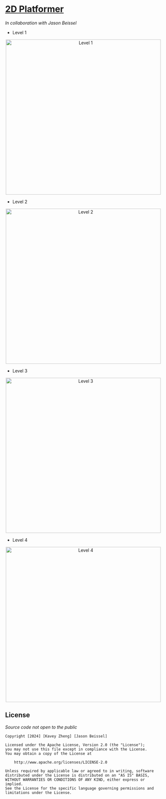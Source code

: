 # <a href="https://houxa.itch.io/platformer-project" target="_blank">2D Platformer</a>
*In collaboration with Jason Beissel*

- Level 1
<p align="center"> 
  <img width="500" alt="Level 1" src="https://github.com/KaveyZheng/Projects/assets/109322859/79d41fc9-0611-437b-8d6b-b1312775b7ac">
</p>

- Level 2
<p align="center"> 
  <img width="500" alt="Level 2" src="https://github.com/KaveyZheng/Projects/assets/109322859/6ff047e5-b6e6-4944-afdb-75a6aa8fa438">
</p>

- Level 3
<p align="center">
  <img width="500" alt="Level 3" src="https://github.com/KaveyZheng/Projects/assets/109322859/cabb5e2e-bed7-488e-abc2-2a4c5f2a858b">
</p>

- Level 4
<p align="center">
  <img width="500" alt="Level 4" src="https://github.com/KaveyZheng/Projects/assets/109322859/b1993afe-80b2-4496-bf5e-3892fee8ac3d">
</p>

## License
*Source code not open to the public*

    Copyright [2024] [Kavey Zheng] [Jason Beissel]

    Licensed under the Apache License, Version 2.0 (the "License");
    you may not use this file except in compliance with the License.
    You may obtain a copy of the License at

        http://www.apache.org/licenses/LICENSE-2.0

    Unless required by applicable law or agreed to in writing, software
    distributed under the License is distributed on an "AS IS" BASIS,
    WITHOUT WARRANTIES OR CONDITIONS OF ANY KIND, either express or implied.
    See the License for the specific language governing permissions and
    limitations under the License.

